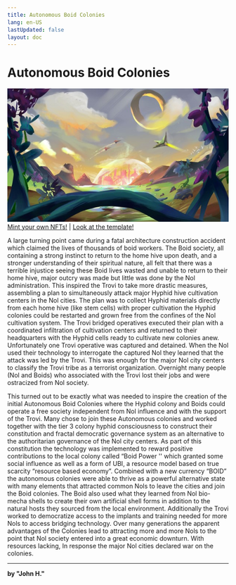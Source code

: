 ```yaml
---
title: Autonomous Boid Colonies
lang: en-US
lastUpdated: false
layout: doc
---
```

# Autonomous Boid Colonies
![Boid Colony Concept](../public/boid-colony-concept.jpg)
[Mint your own NFTs!](https://nft.boid.com)  |  [Look at the template!](https://telos.neftyblocks.com/templates/nft.boid/250) 

A large turning point came during a fatal architecture construction accident which claimed the lives of thousands of boid workers. The Boid society, all containing a strong instinct to return to the home hive upon death, and a stronger understanding of their spiritual nature, all felt that there was a terrible injustice seeing these Boid lives wasted and unable to return to their home hive, major outcry was made but little was done by the Nol administration. This inspired the Trovi to take more drastic measures, assembling a plan to simultaneously attack major Hyphid hive cultivation centers in the Nol cities. The plan was to collect Hyphid materials directly from each home hive (like stem cells) with proper cultivation the Hyphid colonies could be restarted and grown free from the confines of the Nol cultivation system. The Trovi bridged operatives executed their plan with a coordinated infiltration of cultivation centers and returned to their headquarters with the Hyphid cells ready to cultivate new colonies anew. Unfortunately one Trovi operative was captured and detained. When the Nol used their technology to interrogate the captured Nol they learned that the attack was led by the Trovi. This was enough for the major Nol city centers to classify the Trovi tribe as a terrorist organization. Overnight many people (Nol and Boids) who associated with the Trovi lost their jobs and were ostracized from Nol society. 

This turned out to be exactly what was needed to inspire the creation of the initial Autonomous Boid Colonies where the Hyphid colony and Boids could operate a free society independent from Nol influence and with the support of the Trovi. Many chose to join these Autonomous colonies and worked together with the tier 3 colony hyphid consciousness to construct their constitution and fractal democratic governance system as an alternative to the authoritarian governance of the Nol city centers. As part of this constitution the technology was implemented to reward positive contributions to the local colony called “Boid Power '' which granted some social influence as well as a form of UBI, a resource model based on true scarcity “resource based economy”. Combined with a new currency “BOID” the autonomous colonies were able to thrive as a powerful alternative state with many elements that attracted common Nols to leave the cities and join the Boid colonies. The Boid also used what they learned from Nol bio-mecha shells to create their own artificial shell forms in addition to the natural hosts they sourced from the local environment. Additionally the Trovi worked to democratize access to the implants and training needed for more Nols to access bridging technology. Over many generations the apparent advantages of the Colonies lead to attracting more and more Nols to the point that Nol society entered into a great economic downturn. With resources lacking, In response the major Nol cities declared war on the colonies.

___
**by "John H."**